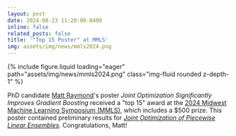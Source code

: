 ```yaml
---
layout: post
date: 2024-08-23 11:20:00-0400
inline: false
related_posts: false
title: '"Top 15 Poster" at MMLS'
img: assets/img/news/mmls2024.png
---
```


<div class="row mt-4 justify-content-center">
    <div class="col-sm-12 col-md-6">
        {% include figure.liquid loading="eager" path="assets/img/news/mmls2024.png" class="img-fluid rounded z-depth-1" %}
    </div>
</div>

PhD candidate [Matt Raymond](./people/mattrmd)'s poster *Joint Optimization Significantly Improves Gradient Boosting* received a "top 15" award at the [2024 Midwest Machine Learning Symposium (MMLS)](https://midwest-ml.org/2024/#:~:text=Joint%20optimization%20significantly%20improves%20gradient%20boosting), which includes a $500 prize.
This poster contained preliminary results for *[Joint Optimization of Piecewise Linear Ensembles](https://arxiv.org/abs/2405.00303).*
Congratulations, Matt!
